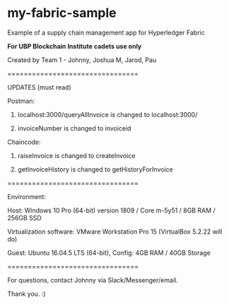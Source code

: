 # my-fabric-sample

Example of a supply chain management app for Hyperledger Fabric

**For UBP Blockchain Institute cadets use only**

Created by Team 1 - Johnny, Joshua M, Jarod, Pau

================================

UPDATES (must read)

Postman:

1. localhost:3000/queryAllInvoice is changed to localhost:3000/

2. invoiceNumber is changed to invoiceid

Chaincode:

1. raiseInvoice is changed to createInvoice

2. getInvoiceHistory is changed to getHistoryForInvoice

================================

Environment: 

Host: Windows 10 Pro (64-bit) version 1809 / Core m-5y51 / 8GB RAM / 256GB SSD

Virtualization software: VMware Workstation Pro 15 (VirtualBox 5.2.22 will do)

Guest: Ubuntu 16.04.5 LTS (64-bit), Config: 4GB RAM / 40GB Storage

================================

For questions, contact Johnny via Slack/Messenger/email.

Thank you. :)


